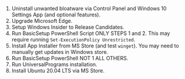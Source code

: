 1. Uninstall unwanted bloatware via Control Panel and Windows 10 Settings App (and optional features).
2. Upgrade Microsoft Edge.
3. Setup Windows Insider to Release Candidates.
4. Run BasicSetup PowerShell Script ONLY STEPS 1 and 2. This may require running `Set-ExecutionPolicy Unrestricted`.
5. Install App Installer from MS Store (and test `winget`). You may need to manually get updates in Windows store.
6. Run BasicSetup PowerShell NOT 1 ALL OTHERS.
7. Run UniversalPrograms installation.
8. Install Ubuntu 20.04 LTS via MS Store.